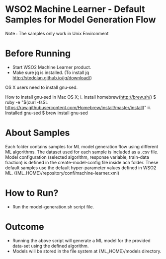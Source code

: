 WSO2 Machine Learner - Default Samples for Model Generation Flow
===============================================================

Note : The samples only work in Unix Environment

Before Running
==============

* Start WSO2 Machine Learner product.
* Make sure jq is installed. (To install jq http://stedolan.github.io/jq/download/)

OS X users need to install gnu-sed.

How to install gnu-sed in Mac OS X;
      i. Install homebrew(http://brew.sh/)
        $ ruby -e "$(curl -fsSL https://raw.githubusercontent.com/Homebrew/install/master/install)"
      ii. Installed gnu-sed
        $ brew install gnu-sed

About Samples
=============

Each folder contains samples for ML model generation flow using different ML algorithms.
The dataset used for each sample is included as a .csv file.
Model configuration (selected algorithm, response variable, train-data fraction) is defined in the create-model-config file inside ach folder.
These default samples use the default hyper-parameter values defined in WSO2 ML. ({ML_HOME}/repository/conf/machine-learner.xml)

How to Run?
===========

* Run the model-generation.sh script file.

Outcome
=======

* Running the above script will generate a ML model for the provided data-set using the defined algorithm.
* Models will be stored in the file system at {ML_HOME}/models directory.

